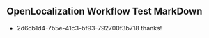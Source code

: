## OpenLocalization Workflow Test MarkDown
* 2d6cb1d4-7b5e-41c3-bf93-792700f3b718 thanks!

<!--HONumber=Aug16_HO3-->


